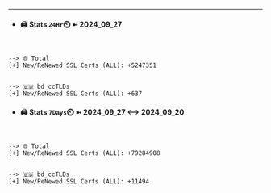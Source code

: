 

---
- #### 🖨️ **Stats** `24Hr`⏲️ ➼ 2024_09_27
```console


--> 🌐 Total
[+] New/ReNewed SSL Certs (ALL): +5247351


--> 🇧🇩 bd_ccTLDs
[+] New/ReNewed SSL Certs (ALL): +637

```

- #### 🖨️ **Stats** `7Days`⏲️ ➼ 2024_09_27 <--> 2024_09_20
```console


--> 🌐 Total
[+] New/ReNewed SSL Certs (ALL): +79284908


--> 🇧🇩 bd_ccTLDs
[+] New/ReNewed SSL Certs (ALL): +11494

```

